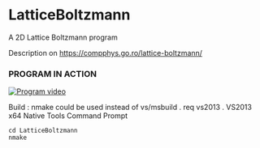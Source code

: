 # LatticeBoltzmann
A 2D Lattice Boltzmann program

Description on https://compphys.go.ro/lattice-boltzmann/

### PROGRAM IN ACTION

[![Program video](https://img.youtube.com/vi/CIVWTfbblvI/0.jpg)](https://youtu.be/CIVWTfbblvI)

Build :
    nmake could be used instead of vs/msbuild .
    req vs2013 . VS2013 x64 Native Tools Command Prompt
```
cd LatticeBoltzmann
nmake
```
